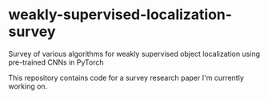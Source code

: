 # weakly-supervised-localization-survey
Survey of various algorithms for weakly supervised object localization using pre-trained CNNs in PyTorch

This repository contains code for a survey research paper I'm currently working on.
